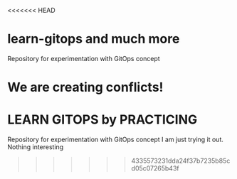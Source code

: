<<<<<<< HEAD
# learn-gitops and much more
Repository for experimentation with GitOps concept




We are creating conflicts!
=======
# LEARN GITOPS by PRACTICING
Repository for experimentation with GitOps concept
I am just trying it out. Nothing interesting

>>>>>>> 4335573231dda24f37b7235b85cd05c07265b43f
